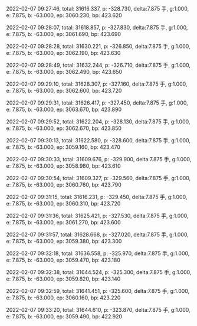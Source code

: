 2022-02-07 09:27:46, total: 31616.337, p: -328.730, delta:7.875 手, g:1.000, e: 7.875, b: -63.000, ep: 3060.230, bp: 423.620

2022-02-07 09:28:07, total: 31618.857, p: -327.830, delta:7.875 手, g:1.000, e: 7.875, b: -63.000, ep: 3061.690, bp: 423.690

2022-02-07 09:28:28, total: 31630.221, p: -326.850, delta:7.875 手, g:1.000, e: 7.875, b: -63.000, ep: 3062.190, bp: 423.630

2022-02-07 09:28:49, total: 31632.244, p: -326.710, delta:7.875 手, g:1.000, e: 7.875, b: -63.000, ep: 3062.490, bp: 423.650

2022-02-07 09:29:10, total: 31628.307, p: -327.160, delta:7.875 手, g:1.000, e: 7.875, b: -63.000, ep: 3062.600, bp: 423.720

2022-02-07 09:29:31, total: 31626.417, p: -327.450, delta:7.875 手, g:1.000, e: 7.875, b: -63.000, ep: 3063.670, bp: 423.890

2022-02-07 09:29:52, total: 31622.204, p: -328.130, delta:7.875 手, g:1.000, e: 7.875, b: -63.000, ep: 3062.670, bp: 423.850

2022-02-07 09:30:13, total: 31622.580, p: -328.600, delta:7.875 手, g:1.000, e: 7.875, b: -63.000, ep: 3059.160, bp: 423.470

2022-02-07 09:30:33, total: 31609.676, p: -329.900, delta:7.875 手, g:1.000, e: 7.875, b: -63.000, ep: 3058.980, bp: 423.610

2022-02-07 09:30:54, total: 31609.327, p: -329.560, delta:7.875 手, g:1.000, e: 7.875, b: -63.000, ep: 3060.760, bp: 423.790

2022-02-07 09:31:15, total: 31616.231, p: -329.450, delta:7.875 手, g:1.000, e: 7.875, b: -63.000, ep: 3060.310, bp: 423.720

2022-02-07 09:31:36, total: 31625.421, p: -327.530, delta:7.875 手, g:1.000, e: 7.875, b: -63.000, ep: 3061.270, bp: 423.600

2022-02-07 09:31:57, total: 31628.668, p: -327.020, delta:7.875 手, g:1.000, e: 7.875, b: -63.000, ep: 3059.380, bp: 423.300

2022-02-07 09:32:18, total: 31636.558, p: -325.970, delta:7.875 手, g:1.000, e: 7.875, b: -63.000, ep: 3059.470, bp: 423.180

2022-02-07 09:32:38, total: 31644.524, p: -325.300, delta:7.875 手, g:1.000, e: 7.875, b: -63.000, ep: 3059.820, bp: 423.140

2022-02-07 09:32:59, total: 31641.451, p: -325.600, delta:7.875 手, g:1.000, e: 7.875, b: -63.000, ep: 3060.160, bp: 423.220

2022-02-07 09:33:20, total: 31644.610, p: -323.870, delta:7.875 手, g:1.000, e: 7.875, b: -63.000, ep: 3059.490, bp: 422.920
